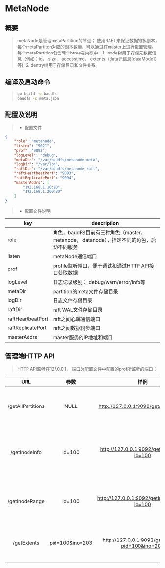 # MetaNode

## 概要

>metaNode是管理metaPartition的节点； 
使用RAFT来保证数据的多副本，每个metaPartiton对应的副本数量，可以通过在master上进行配置管理。
>每个metaPartition包含两个btree在内存中：1. inode树用于存储元数据信息（例如：id， size， accesstime， 
extents（data元信息[dataMode]）等); 2. dentry树用于存储目录和文件关系。

## 编译及启动命令

> ```bash
> go build -o baudfs
> baudfs -c meta.json
>```

## 配置及说明

>* 配置文件

```json
{
    "role": "metanode",
    "listen": "9021",
    "prof": "9092",
    "logLevel": "debug",
    "metaDir": "/var/baudfs/metanode_meta",
    "logDir": "/var/log",
    "raftDir": "/var/baudfs/metanode_raft",
    "raftHeartbeatPort": "9093",
    "raftReplicatePort": "9094",
    "masterAddrs": [
        "192.168.1.10:80",
        "192.168.1.200:80"
    ]
}
```

>* 配置文件说明

| key | description |
|-------|--------|
| role | 角色，baudFS目前有三种角色（master， metanode， datanode），指定不同的角色，启动不同服务 |
| listen | metaNode通信端口 |
| prof | profile监听端口，便于调试和通过HTTP API接口获取数据 |
| logLevel | 日志记录级别： debug/warn/error/info等|
| metaDir| partition的meta文件存储目录 |
| logDir | 日志文件存储目录 |
| raftDir | raft WAL文件存储目录 |
| raftHeartbeatPort | raft之间心跳通信端口 |
| raftReplicatePort | raft之间数据同步端口 |
| masterAddrs | master服务的IP地址和端口 |

## 管理端HTTP API

> HTTP API监听在127.0.0.1， 端口为配置文件中配置的prof所监听的端口：

| URL | 参数 | 样例 | 说明 |
|:-----:|:-----:|:------:|:-----:|
|/getAllPartitions| NULL | http://127.0.0.1:9092/getAllPartitions|获取本metaNode上的所有metaPartition信息|
|/getInodeInfo| id=100 | http://127.0.0.1:9092/getInodeInfo?id=100 |获取指定metaPartition为100的meta信息（包含inode分配的起始结束范围及Raft Leader信息等|
|/getInodeRange| id=100 | http://127.0.0.1:9092/getInodeRange?id=100 |获取metaPartition id为100的Inode btree里全部存储的信息，显示的是json格式 |
|/getExtents| pid=100&ino=203 | http://127.0.0.1:9092/getExtents?pid=100&ino=203 |获取partititon=100，且inode id为203的所有数据存储的元信息 |